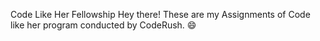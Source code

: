 Code Like Her Fellowship 
Hey there! These are my Assignments of Code like her program conducted by CodeRush. 😄
